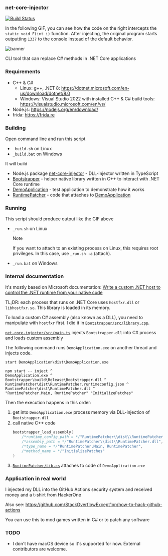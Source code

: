 ### net-core-injector

[![Build Status](https://github.com/StackOverflowExcept1on/net-core-injector/actions/workflows/ci.yml/badge.svg)](https://github.com/StackOverflowExcept1on/net-core-injector/actions/workflows/ci.yml)

In the following GIF, you can see how the code on the right intercepts the `static void F(int i)` function.
After injecting, the original program starts outputting `1337` to the console instead of the default behavior.

![banner](https://i.imgur.com/PzaC0br.gif)

CLI tool that can replace C# methods in .NET Core applications

### Requirements

- C++ & C#
  - Linux: g++, .NET 8: https://dotnet.microsoft.com/en-us/download/dotnet/8.0
  - Windows: Visual Studio 2022 with installed C++ & C# build tools: https://visualstudio.microsoft.com/en/vs/
- Node.js: https://nodejs.org/en/download/
- frida: https://frida.re

### Building

Open command line and run this script

- `_build.sh` on Linux
- `_build.bat` on Windows

It will build

- Node.js package [net-core-injector](package.json) - DLL-injector written in TypeScript
- [Bootstrapper](Bootstrapper) - helper native library written in C++ to interact with .NET Core runtime
- [DemoApplication](DemoApplication) - test application to demonstrate how it works
- [RuntimePatcher](RuntimePatcher) - code that attaches to [DemoApplication](DemoApplication)

### Running

This script should produce output like the GIF above

- `_run.sh` on Linux

  > [!NOTE]
  > If you want to attach to an existing process on Linux, this requires root privileges. In this case, use `_run.sh -a` (attach).

- `_run.bat` on Windows

### Internal documentation

It's mostly based on Microsoft documentation:
[Write a custom .NET host to control the .NET runtime from your native code](https://learn.microsoft.com/en-us/dotnet/core/tutorials/netcore-hosting)

TL;DR: each process that runs on .NET Core uses `hostfxr.dll` or `libhostfxr.so`. This library is loaded in its memory.

To load a custom C# assembly (also known as a DLL), you need to manipulate with `hostfxr` first.
I did it in [`Bootstrapper/src/library.cpp`](Bootstrapper/src/library.cpp).

[`net-core-injector/src/main.ts`](src/main.ts) injects `Bootstrapper.dll` into C# process and loads custom assembly

The following command runs `DemoApplication.exe` on another thread and injects code.

```
start DemoApplication\dist\DemoApplication.exe

npm start -- inject ^
DemoApplication.exe ^
Bootstrapper\build\Release\Bootstrapper.dll ^
RuntimePatcher\dist\RuntimePatcher.runtimeconfig.json ^
RuntimePatcher\dist\RuntimePatcher.dll ^
"RuntimePatcher.Main, RuntimePatcher" "InitializePatches"
```

Then the execution happens in this order:

1. get into `DemoApplication.exe` process memory via DLL-injection of `Bootstrapper.dll`
2. call native C++ code
   ```cpp
   bootstrapper_load_assembly(
       /*runtime_config_path = */"RuntimePatcher\\dist\\RuntimePatcher.runtimeconfig.json",
       /*assembly_path = */"RuntimePatcher\\dist\\RuntimePatcher.dll",
       /*type_name = */"RuntimePatcher.Main, RuntimePatcher",
       /*method_name = */"InitializePatches"
   )
   ```
3. [`RuntimePatcher/Lib.cs`](RuntimePatcher/RuntimePatcher/Lib.cs) attaches to code of `DemoApplication.exe`

### Application in real world

I injected my DLL into the GitHub Actions security system and received money and a t-shirt from HackerOne

Also see: https://github.com/StackOverflowExcept1on/how-to-hack-github-actions

You can use this to mod games written in C# or to patch any software

### TODO

- I don't have macOS device so it's supported for now. External contributors are welcome.
